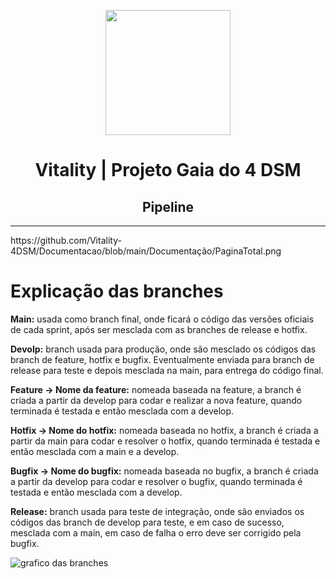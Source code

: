<p align="center">
      <img src="" alt="" width="200">
      <h1 align="center"> Vitality | Projeto Gaia do 4 DSM </h1>
      <h2 align="center">Pipeline</h2>
<hr>
https://github.com/Vitality-4DSM/Documentacao/blob/main/Documentação/PaginaTotal.png

# Explicação das branches <a id="branches"></a>

**Main:** usada como branch final, onde ficará o código das versões oficiais de cada sprint, após ser mesclada com as branches de release e hotfix.

**Devolp:** branch usada para produção, onde são mesclado os códigos das branch de feature, hotfix e bugfix. Eventualmente enviada para branch de release para teste e depois mesclada na main, para entrega do código final.

**Feature -> Nome da feature:** nomeada baseada na feature, a branch é criada a partir da develop para codar e realizar a nova feature, quando terminada é testada e então mesclada com a develop.

**Hotfix -> Nome do hotfix:** nomeada baseada no hotfix, a branch é criada a partir da main para codar e resolver o hotfix, quando terminada é testada e então mesclada com a main e a develop.

**Bugfix -> Nome do bugfix:** nomeada baseada no bugfix, a branch é criada a partir da develop para codar e resolver o bugfix, quando terminada é testada e então mesclada com a develop.

**Release:** branch usada para teste de integração, onde são enviados os códigos das branch de develop para teste, e em caso de sucesso, mesclada com a main, em caso de falha o erro deve ser corrigido pela bugfix.

![grafico das branches](https://github.com/Vitality-4DSM/Documentacao/assets/101061910/03891e9d-6d82-456c-9a53-99c2299d41ee)

<br>

